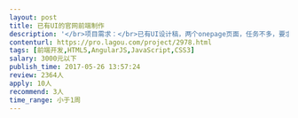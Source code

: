 ```yaml
---                
layout: post       
title: 已有UI的官网前端制作           
description: '</br>项目需求：</br>已有UI设计稿，两个onepage页面，任务不多，要求还原设计稿，自适应PC及手机端，代码要规范整齐。</br>希望是长期合作的，有责任心的。</br>'     
contenturl: https://pro.lagou.com/project/2978.html      
tags: [前端开发,HTML5,AngularJS,JavaScript,CSS3]            
salary: 3000元以下          
publish_time: 2017-05-26 13:57:24         
review: 2364人                   
apply: 10人                   
recommend: 3人                   
time_range: 小于1周              
---                 
```

